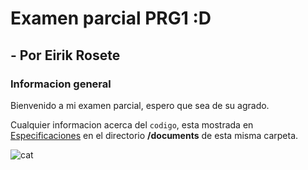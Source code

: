 # Examen parcial PRG1 :D

## - Por Eirik Rosete

### Informacion general

Bienvenido a mi examen parcial, espero que sea de su agrado.

Cualquier informacion acerca del `codigo`, esta mostrada en [Especificaciones](/evaluaciones/examenParcial/[PRG1]eirik.rosete@alumnos.uneatlantico.es/documents/Especificaciones.md) en el directorio **/documents** de esta misma carpeta.

![cat](/evaluaciones/examenParcial/[PRG1]eirik.rosete@alumnos.uneatlantico.es/images/cat.png)
